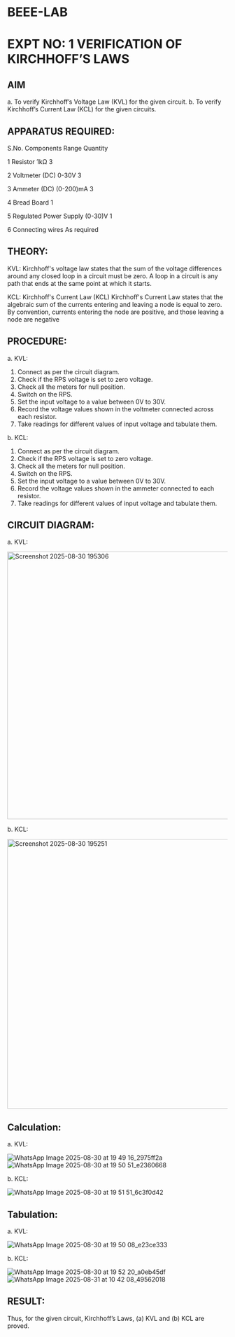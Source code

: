 # BEEE-LAB

# EXPT NO: 1	VERIFICATION OF KIRCHHOFF’S LAWS
## AIM
a.   To verify Kirchhoff’s Voltage Law (KVL) for the given circuit. 
b.   To verify Kirchhoff’s Current Law (KCL) for the given circuits.

## APPARATUS REQUIRED:

S.No.	Components	Range	Quantity

1	Resistor	1kΩ	3

2	Voltmeter (DC)	0-30V	3

3	Ammeter (DC)	(0-200)mA	3

4	Bread Board		1

5	Regulated Power Supply	(0-30)V	1

6	Connecting wires		As required

## THEORY:
KVL: Kirchhoff's voltage law states that the sum of the voltage differences around any closed loop in a circuit must be zero. A loop in a circuit is any path that ends at the same point at which it starts.

KCL:
Kirchhoff's Current Law (KCL) Kirchhoff's Current Law states that the algebraic sum of the currents entering and leaving a node is equal to zero. By convention, currents entering the node are positive, and those leaving a node are negative
## PROCEDURE:
a.   KVL:
1.   Connect as per the circuit diagram.
2.   Check if the RPS voltage is set to zero voltage.
3.   Check all the meters for null position.
4.   Switch on the RPS.
5.   Set the input voltage to a value between 0V to 30V.
6.   Record the voltage values shown in the voltmeter connected across each resistor.
7.   Take readings for different values of input voltage and tabulate them.


b.  KCL:
1.   Connect as per the circuit diagram.
2.   Check if the RPS voltage is set to zero voltage.
3.   Check all the meters for null position.
4.   Switch on the RPS.
5.   Set the input voltage to a value between 0V to 30V.
6.   Record the voltage values shown in the ammeter connected to each resistor.
7.   Take readings for different values of input voltage and tabulate them.

## CIRCUIT DIAGRAM:

a.   KVL:
 
<img width="1038" height="611" alt="Screenshot 2025-08-30 195306" src="https://github.com/user-attachments/assets/5edd5b68-ed75-4962-9657-48aee6334910" />


b.  KCL:
 
<img width="1036" height="616" alt="Screenshot 2025-08-30 195251" src="https://github.com/user-attachments/assets/22c6359e-77ef-4b29-9734-e0cdcb600e8a" />

## Calculation:

a.   KVL:

![WhatsApp Image 2025-08-30 at 19 49 16_2975ff2a](https://github.com/user-attachments/assets/02fd6a2a-53db-4ac4-9d44-bf26d3578037)
![WhatsApp Image 2025-08-30 at 19 50 51_e2360668](https://github.com/user-attachments/assets/86c77f50-9eb8-4ec2-9ee5-ebf537ca58cc)

b. KCL:

![WhatsApp Image 2025-08-30 at 19 51 51_6c3f0d42](https://github.com/user-attachments/assets/2c93bfea-097b-4e6a-8406-336b8f871301)



## Tabulation:

a. KVL:

![WhatsApp Image 2025-08-30 at 19 50 08_e23ce333](https://github.com/user-attachments/assets/5109da3d-968b-4d8c-a0ab-56bfd61c2a06)

b. KCL:

![WhatsApp Image 2025-08-30 at 19 52 20_a0eb45df](https://github.com/user-attachments/assets/45b68623-57a6-4a5e-86ac-c86bfc09dcad)
![WhatsApp Image 2025-08-31 at 10 42 08_49562018](https://github.com/user-attachments/assets/0b065af9-92b2-44f4-89b4-b2342f55e46e)


## RESULT:

Thus, for the given circuit, Kirchhoff’s Laws, (a) KVL and (b) KCL are proved.


